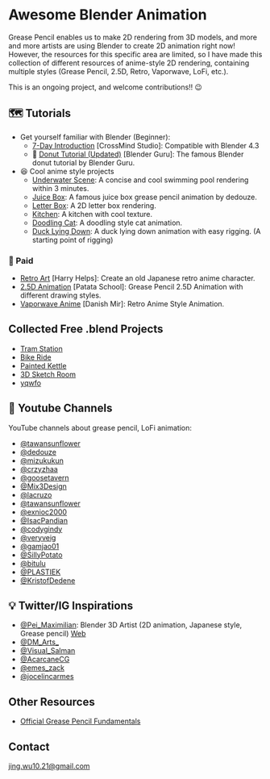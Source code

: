 # Awesome Blender Animation
Grease Pencil enables us to make 2D rendering from 3D models, and more and more artists are using Blender to create 2D animation right now! However, the resources for this specific area are limited, so I have made this collection of different resources of anime-style 2D rendering, containing multiple styles (Grease Pencil, 2.5D, Retro, Vaporwave, LoFi, etc.). 

This is an ongoing project, and welcome contributions!! 😉

## 🗺️ Tutorials
- Get yourself familiar with Blender (Beginner):
    - [7-Day Introduction](https://www.youtube.com/watch?v=e-fetDXDXX8&list=PLgO2ChD7acqH5S3fCO1GbAJC55NeVaCCp) [CrossMind Studio]: Compatible with Blender 4.3
    - 🍩 [Donut Tutorial (Updated)](https://www.youtube.com/watch?v=4haAdmHqGOw&t=10278s) [Blender Guru]: The famous Blender donut tutorial by Blender Guru. 
- 😆 Cool anime style projects
    - [Underwater Scene](https://www.youtube.com/watch?v=KcsRfb1_O3w): A concise and cool swimming pool rendering within 3 minutes.
    - [Juice Box](https://www.youtube.com/watch?v=c57qq2nE3B0&t=520s): A famous juice box grease pencil animation by dedouze.
    - [Letter Box](https://www.youtube.com/watch?v=rjWToAEEcdI&t=78s): A 2D letter box rendering.
    - [Kitchen](https://www.youtube.com/watch?v=s8N00rjil_4&t=13s): A kitchen with cool texture.
    - [Doodling Cat](https://www.youtube.com/watch?v=bX6jtVSJOog): A doodling style cat animation.
    - [Duck Lying Down](https://www.youtube.com/watch?v=sHgz4umYUYA&t=86s): A duck lying down animation with easy rigging. (A starting point of rigging)

### 💸 Paid
- [Retro Art](https://www.skillshare.com/en/classes/create-a-retro-anime-character-illustration-with-blender-3d/1080603726?via=search-layout-grid) [Harry Helps]: Create an old Japanese retro anime character. 
- [2.5D Animation](https://www.patataschool.com/25d-illustration-in-grease-pencil) [Patata School]: Grease Pencil 2.5D Animation with different drawing styles.
- [Vaporwave Anime](https://dmdesigns.in/coursesss/retro-anime-style-illustration-in-blender/) [Danish Mir]: Retro Anime Style Animation.  

## Collected Free .blend Projects
- [Tram Station](https://cloud.blender.org/p/gallery/5e46a80442fa9613e1cd1fca)
- [Bike Ride](https://www.blender.org/download/demo/greasepencil-bike.blend)
- [Painted Kettle](https://www.patreon.com/posts/95182168?collection=309891)
- [3D Sketch Room](https://www.patreon.com/posts/100477368?collection=408966)
- [yqwfo](https://zhaa.gumroad.com/l/yqwfo)

## 📢 Youtube Channels
YouTube channels about grease pencil, LoFi animation:
- [@tawansunflower](https://www.youtube.com/@tawansunflower)
- [@dedouze](https://www.youtube.com/@dedouze)
- [@mizukukun](https://www.youtube.com/@mizukukun)
- [@crzyzhaa](https://www.youtube.com/@crzyzhaa)
- [@goosetavern](https://www.youtube.com/@goosetavern)
- [@Mix3Design](https://www.youtube.com/@Mix3Design)
- [@lacruzo](https://www.youtube.com/@lacruzo)
- [@tawansunflower](https://www.youtube.com/@tawansunflower)
- [@exnioc2000](https://www.youtube.com/@exnioc2000)
- [@IsacPandian](https://www.youtube.com/@IsacPandian)
- [@codygindy](https://www.youtube.com/@codygindy)
- [@veryveig](https://www.youtube.com/@veryveig)
- [@gamjao01](https://www.youtube.com/@gamjao01)
- [@SillyPotato](https://www.youtube.com/@SillyPotato)
- [@bitulu](https://www.youtube.com/@bitulu)
- [@PLASTIEK](https://www.youtube.com/@PLASTIEK)
- [@KristofDedene](https://www.youtube.com/@KristofDedene)

## 💡 Twitter/IG Inspirations
- [@Pei_Maximilian](https://x.com/Pei_Maximilian): Blender 3D Artist (2D animation, Japanese style, Grease pencil) [Web](https://t.co/TvHwcI5TMG)
- [@DM_Arts_](https://x.com/DM_Arts_)
- [@Visual_Salman](https://x.com/Visual_Salman)
- [@AcarcaneCG](https://x.com/AcarcaneCG)
- [@emes_zack](https://x.com/emes_zack)
- [@jocelincarmes](https://www.instagram.com/jocelincarmes)

## Other Resources
- [Official Grease Pencil Fundamentals](https://studio.blender.org/training/grease-pencil-fundamentals/)

## Contact
jing.wu10.21@gmail.com
